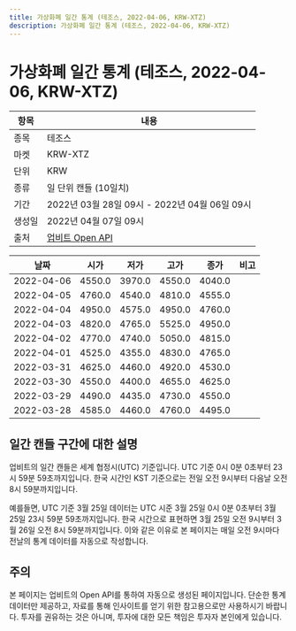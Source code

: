 ```yaml
---
title: 가상화폐 일간 통계 (테조스, 2022-04-06, KRW-XTZ)
description: 가상화폐 일간 통계 (테조스, 2022-04-06, KRW-XTZ)
---
```



가상화폐 일간 통계 (테조스, 2022-04-06, KRW-XTZ)
===

|항목|내용|
|--|--|
|종목|테조스|
|마켓|KRW-XTZ|
|단위|KRW|
|종류|일 단위 캔들 (10일치)|
|기간|2022년 03월 28일 09시 - 2022년 04월 06일 09시|
|생성일|2022년 04월 07일 09시|
|출처|[업비트 Open API](https://docs.upbit.com)|


|날짜|시가|저가|고가|종가|비고|
|--|--|--|--|--|--|
|2022-04-06|4550.0|3970.0|4550.0|4040.0|    |
|2022-04-05|4760.0|4540.0|4810.0|4555.0|    |
|2022-04-04|4950.0|4575.0|4950.0|4760.0|    |
|2022-04-03|4820.0|4765.0|5525.0|4950.0|    |
|2022-04-02|4770.0|4740.0|5050.0|4815.0|    |
|2022-04-01|4525.0|4355.0|4830.0|4765.0|    |
|2022-03-31|4625.0|4460.0|4920.0|4530.0|    |
|2022-03-30|4550.0|4400.0|4655.0|4625.0|    |
|2022-03-29|4490.0|4435.0|4730.0|4550.0|    |
|2022-03-28|4585.0|4460.0|4760.0|4495.0|    |


일간 캔들 구간에 대한 설명
---


업비트의 일간 캔들은 세계 협정시(UTC) 기준입니다. 
UTC 기준 0시 0분 0초부터 23시 59분 59초까지입니다. 
한국 시간인 KST 기준으로는 전일 오전 9시부터 다음날 오전 8시 59분까지입니다. 


예를들면, UTC 기준 3월 25일 데이터는 UTC 시준 3월 25일 0시 0분 0초부터 3월 25일 23시 59분 59초까지입니다. 
한국 시간으로 표현하면 3월 25일 오전 9시부터 3월 26일 오전 8시 59분까지입니다. 
이와 같은 이유로 본 페이지는 매일 오전 9시마다 전날의 통계 데이터를 자동으로 작성합니다. 


주의
---


본 페이지는 업비트의 Open API를 통하여 자동으로 생성된 페이지입니다. 
단순한 통계 데이터만 제공하고, 자료를 통해 인사이트를 얻기 위한 참고용으로만 사용하시기 바랍니다. 
투자를 권유하는 것은 아니며, 투자에 대한 모든 책임은 투자자 본인에게 있습니다. 

